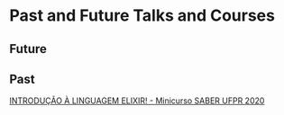# Past and Future Talks and Courses

## Future

## Past

[INTRODUÇÃO À LINGUAGEM ELIXIR! - Minicurso SABER UFPR 2020](https://youtu.be/0P941Wc8Vmo)

